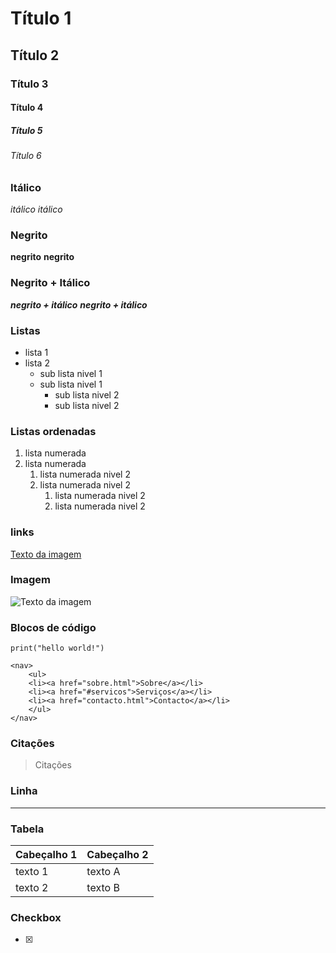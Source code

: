 <!-- Cabeçalhos -->

# Título 1
## Título 2
### Título 3
#### Título 4
##### Título 5
###### Título 6

### Itálico
*itálico*
_itálico_

### Negrito
**negrito**
__negrito__

### Negrito + Itálico
***negrito + itálico***
___negrito + itálico___

### Listas
- lista 1
- lista 2
  - sub lista nivel 1
  - sub lista nivel 1
    - sub lista nivel 2  
    - sub lista nivel 2
  
### Listas ordenadas
1. lista numerada
2. lista numerada
   1. lista numerada nivel 2
   2. lista numerada nivel 2
      1. lista numerada nivel 2
      2. lista numerada nivel 2

### links
[Texto da imagem](https://img.freepik.com/free-vector/hand-coding-concept-illustration_114360-8193.jpg)

### Imagem
![Texto da imagem](https://img.freepik.com/free-vector/hand-coding-concept-illustration_114360-8193.jpg)

### Blocos de código
`print("hello world!")`

```
<nav>
    <ul>
    <li><a href="sobre.html">Sobre</a></li>
    <li><a href="#servicos">Serviços</a></li>
    <li><a href="contacto.html">Contacto</a></li>
    </ul>
</nav>
```

### Citações
> Citações

### Linha
---

### Tabela

|Cabeçalho 1|Cabeçalho 2|
|-----------|-----------|
|texto 1    |texto A    |
|texto 2    |texto B    |

### Checkbox
-[x]

